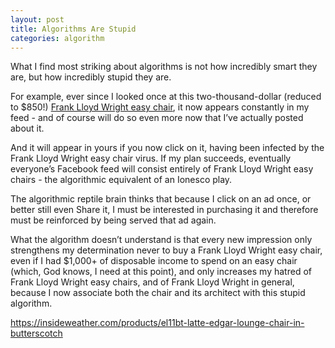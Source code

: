 ```yaml
---
layout: post
title: Algorithms Are Stupid
categories: algorithm
---
```


What I find most striking about algorithms is not how incredibly smart they are, but how incredibly stupid they are. 

For example, ever since I looked once at this two-thousand-dollar (reduced to $850!) [Frank Lloyd Wright easy chair](https://insideweather.com/products/el11bt-latte-edgar-lounge-chair-in-butterscotch), it now appears constantly in my feed - and of course will do so even more now that I’ve actually posted about it. 

And it will appear in yours if you now click on it, having been infected by the Frank Lloyd Wright easy chair virus. If my plan succeeds, eventually everyone’s Facebook feed will consist entirely of Frank Lloyd Wright easy chairs - the algorithmic equivalent of an Ionesco play.

The algorithmic reptile brain thinks that because I click on an ad once, or better still even Share it, I must be interested in purchasing it and therefore must be reinforced by being served that ad again. 

What the algorithm doesn’t understand is that every new impression only strengthens my determination never to buy a Frank Lloyd Wright easy chair, even if I had $1,000+ of disposable income to spend on an easy chair (which, God knows, I need at this point), and only increases my hatred of Frank Lloyd Wright easy chairs, and of Frank Lloyd Wright in general, because I now associate both the chair and its architect with this stupid algorithm.

https://insideweather.com/products/el11bt-latte-edgar-lounge-chair-in-butterscotch


